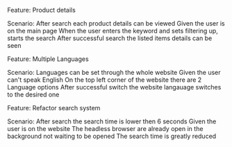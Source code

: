 Feature: Product details

Scenario: After search each product details can be viewed
    Given the user is on the main page 
    When the user enters the keyword and sets filtering up, starts the search
    After successful search the listed items details can be seen


Feature: Multiple Languages 

Scenario: Languages can be set through the whole website
    Given the user can't speak English
    On the top left corner of the website there are 2 Language options 
    After successful switch the website langauage switches to the desired one


Feature: Refactor search system

Scenario: After search the search time is lower then 6 seconds
    Given the user is on the website
    The headless browser are already open in the background not waiting to be opened
    The search time is greatly reduced
